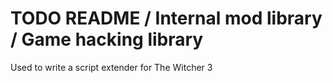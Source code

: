 # TODO README / Internal mod library / Game hacking library
Used to write a script extender for The Witcher 3